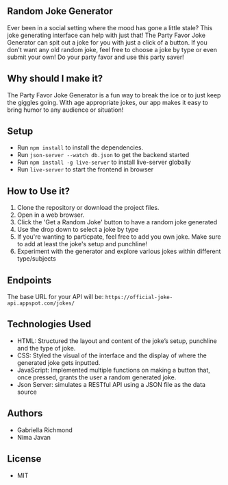 ## Random Joke Generator
Ever been in a social setting where the mood has gone a little stale? This joke generating interface can help with just that! The Party Favor Joke Generator can spit out a joke for you with just a click of a button. If you don't want any old random joke, feel free to choose a joke by type or even submit your own! Do your party favor and use this party saver!


## Why should I make it?
The Party Favor Joke Generator is a fun way to break the ice or to just keep the giggles going. With age appropriate jokes, our app makes it easy to bring humor to any audience or situation!


## Setup
- Run `npm install` to install the dependencies.
- Run `json-server --watch db.json` to get the backend started
- Run `npm install -g live-server` to install live-server globally
- Run `live-server` to start the frontend in browser

## How to Use it?
1. Clone the repository or download the project files.
2. Open in a web browser.
3. Click the 'Get a Random Joke' button to have a random joke generated
4. Use the drop down to select a joke by type
5. If you're wanting to particpate, feel free to add you own joke. Make sure to add at least the joke's setup and punchline!
6. Experiment with the generator and explore various jokes within different type/subjects

## Endpoints
The base URL for your API will be: `https://official-joke-api.appspot.com/jokes/`


## Technologies Used
- HTML: Structured the layout and content of the joke’s setup, punchline and the type of joke.
- CSS: Styled the visual of the interface and the display of where the generated joke gets inputted.
- JavaScript: Implemented multiple functions on making a button that, once pressed, grants the user a random generated joke. 
- Json Server: simulates a RESTful API using a JSON file as the data source


## Authors
- Gabriella Richmond
- Nima Javan


## License
- MIT
